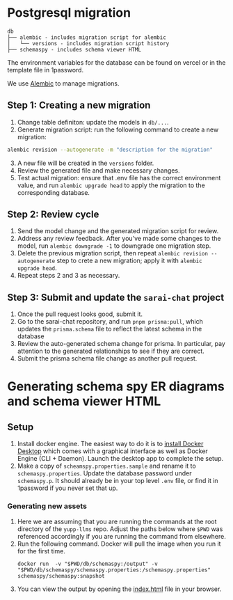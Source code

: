 # Postgresql migration 

```
db
├── alembic - includes migration script for alembic
│   └── versions - includes migration script history
├── schemaspy - includes schema viewer HTML
```

The environment variables for the database can be found on vercel or in the template file in 1password. 

We use [Alembic](https://alembic.sqlalchemy.org/en/latest/) to manage migrations. 

## Step 1: Creating a new migration

1. Change table definiton: update the models in `db/...`. 
2. Generate migration script: run the following command to create a new migration:
```bash
alembic revision --autogenerate -m "description for the migration"
```
3. A new file will be created in the `versions` folder. 
4. Review the generated file and make necessary changes. 
5. Test actual migration: ensure that .env file has the correct environment value, and run `alembic upgrade head` to apply the migration to the corresponding database. 

## Step 2: Review cycle
1. Send the model change and the generated migration script for review.
2. Address any review feedback. After you've made some changes to the model, run `alembic downgrade -1` to downgrade one migration step. 
3. Delete the previous migration script, then repeat `alembic revision --autogenerate` step to crete a new migration; apply it with `alembic upgrade head`. 
4. Repeat steps 2 and 3 as necessary.

## Step 3: Submit and update the `sarai-chat` project
1. Once the pull request looks good, submit it.
2. Go to the sarai-chat repository, and run `pnpm prisma:pull`, which updates the `prisma.schema` file to reflect the latest schema in the database
3. Review the auto-generated schema change for prisma. In particular, pay attention to the generated relationships to see if they are correct.
4. Submit the prisma schema file change as another pull request. 

# Generating schema spy ER diagrams and schema viewer HTML
## Setup
1. Install docker engine. The easiest way to do it is to [install Docker Desktop](https://docs.docker.com/desktop/install/mac-install/) which comes with a graphical interface as well as Docker Engine (CLI + Daemon). Launch the desktop app to complete the setup.
2. Make a copy of `scheamspy.properties.sample` and rename it to `schemaspy.properties`. Update the database password under `schemaspy.p`. It should already be in your top level `.env` file, or find it in 1password if you never set that up.

### Generating new assets
1. Here we are assuming that you are running the commands at the root directory of the `yupp-llms` repo. Adjust the paths below where `$PWD` was referenced accordingly if you are running the command from elsewhere.
2. Run the following command. Docker will pull the image when you run it for the first time. 
   ```
   docker run  -v "$PWD/db/schemaspy:/output" -v "$PWD/db/schemaspy/schemaspy.properties:/schemaspy.properties" schemaspy/schemaspy:snapshot
   ```
3. You can view the output by opening the [index.html](schemaspy/index.html) file in your browser.
